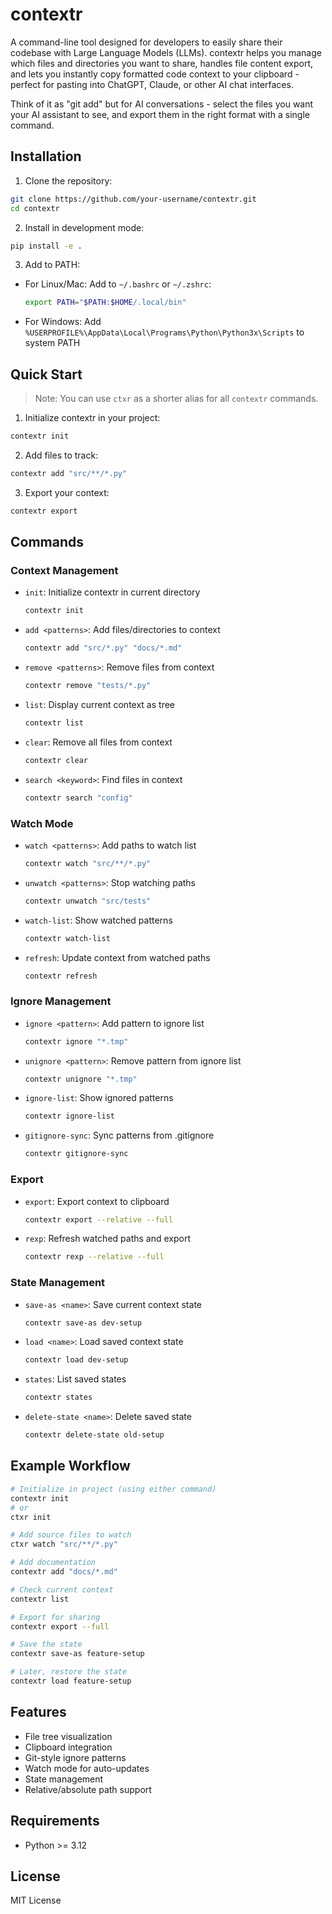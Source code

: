 # contextr

A command-line tool designed for developers to easily share their codebase with Large Language Models (LLMs). contextr
helps you manage which files and directories you want to share, handles file content export, and lets you instantly copy
formatted code context to your clipboard - perfect for pasting into ChatGPT, Claude, or other AI chat interfaces.

Think of it as "git add" but for AI conversations - select the files you want your AI assistant to see, and export them
in the right format with a single command.

## Installation

1. Clone the repository:

```bash
git clone https://github.com/your-username/contextr.git
cd contextr
```

2. Install in development mode:

```bash
pip install -e .
```

3. Add to PATH:

- For Linux/Mac: Add to `~/.bashrc` or `~/.zshrc`:
  ```bash
  export PATH="$PATH:$HOME/.local/bin"
  ```
- For Windows: Add `%USERPROFILE%\AppData\Local\Programs\Python\Python3x\Scripts` to system PATH

## Quick Start

> Note: You can use `ctxr` as a shorter alias for all `contextr` commands.

1. Initialize contextr in your project:

```bash
contextr init
```

2. Add files to track:

```bash
contextr add "src/**/*.py"
```

3. Export your context:

```bash
contextr export
```

## Commands

### Context Management

- `init`: Initialize contextr in current directory
  ```bash
  contextr init
  ```

- `add <patterns>`: Add files/directories to context
  ```bash
  contextr add "src/*.py" "docs/*.md"
  ```

- `remove <patterns>`: Remove files from context
  ```bash
  contextr remove "tests/*.py"
  ```

- `list`: Display current context as tree
  ```bash
  contextr list
  ```

- `clear`: Remove all files from context
  ```bash
  contextr clear
  ```

- `search <keyword>`: Find files in context
  ```bash
  contextr search "config"
  ```

### Watch Mode

- `watch <patterns>`: Add paths to watch list
  ```bash
  contextr watch "src/**/*.py"
  ```

- `unwatch <patterns>`: Stop watching paths
  ```bash
  contextr unwatch "src/tests"
  ```

- `watch-list`: Show watched patterns
  ```bash
  contextr watch-list
  ```

- `refresh`: Update context from watched paths
  ```bash
  contextr refresh
  ```

### Ignore Management

- `ignore <pattern>`: Add pattern to ignore list
  ```bash
  contextr ignore "*.tmp"
  ```

- `unignore <pattern>`: Remove pattern from ignore list
  ```bash
  contextr unignore "*.tmp"
  ```

- `ignore-list`: Show ignored patterns
  ```bash
  contextr ignore-list
  ```

- `gitignore-sync`: Sync patterns from .gitignore
  ```bash
  contextr gitignore-sync
  ```

### Export

- `export`: Export context to clipboard
  ```bash
  contextr export --relative --full
  ```

- `rexp`: Refresh watched paths and export
  ```bash
  contextr rexp --relative --full
  ```

### State Management

- `save-as <name>`: Save current context state
  ```bash
  contextr save-as dev-setup
  ```

- `load <name>`: Load saved context state
  ```bash
  contextr load dev-setup
  ```

- `states`: List saved states
  ```bash
  contextr states
  ```

- `delete-state <name>`: Delete saved state
  ```bash
  contextr delete-state old-setup
  ```

## Example Workflow

```bash
# Initialize in project (using either command)
contextr init
# or
ctxr init

# Add source files to watch
ctxr watch "src/**/*.py"

# Add documentation
contextr add "docs/*.md"

# Check current context
contextr list

# Export for sharing
contextr export --full

# Save the state
contextr save-as feature-setup

# Later, restore the state
contextr load feature-setup
```

## Features

- File tree visualization
- Clipboard integration
- Git-style ignore patterns
- Watch mode for auto-updates
- State management
- Relative/absolute path support

## Requirements

- Python >= 3.12

## License

MIT License